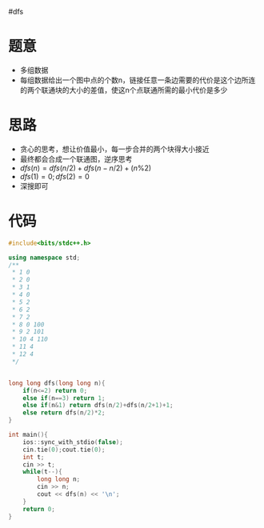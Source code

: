 #dfs
# 题意
- 多组数据
- 每组数据给出一个图中点的个数n，链接任意一条边需要的代价是这个边所连的两个联通块的大小的差值，使这n个点联通所需的最小代价是多少
# 思路
- 贪心的思考，想让价值最小，每一步合并的两个块得大小接近
- 最终都会合成一个联通图，逆序思考
- $dfs(n)=dfs(n/2)+dfs(n-n/2)+(n\%2)$
- $dfs(1)=0;dfs(2)=0$
- 深搜即可
# 代码
```cpp
#include<bits/stdc++.h>

using namespace std;
/**
 * 1 0
 * 2 0
 * 3 1
 * 4 0
 * 5 2
 * 6 2
 * 7 2
 * 8 0 100
 * 9 2 101
 * 10 4 110
 * 11 4
 * 12 4
 */


long long dfs(long long n){
    if(n<=2) return 0;
    else if(n==3) return 1;
    else if(n&1) return dfs(n/2)+dfs(n/2+1)+1;
    else return dfs(n/2)*2;
}

int main(){
    ios::sync_with_stdio(false);
    cin.tie(0);cout.tie(0);
    int t;
    cin >> t;
    while(t--){
        long long n;
        cin >> n;
        cout << dfs(n) << '\n';
    }
    return 0;
}
```